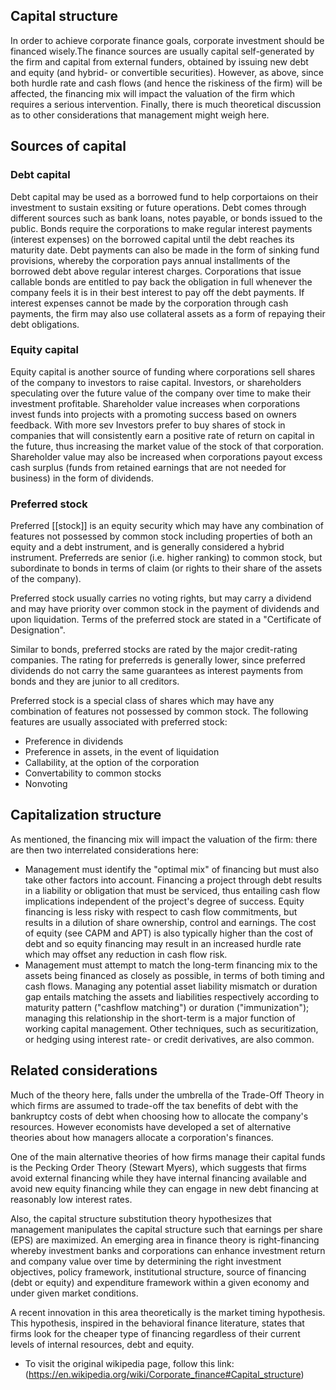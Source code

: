 ## Capital structure

In order to achieve corporate finance goals, corporate investment should be financed wisely.The finance sources are usually capital self-generated by the firm and capital from external funders, obtained by issuing new debt and equity (and hybrid- or convertible securities). However, as above, since both hurdle rate and cash flows (and hence the riskiness of the firm) will be affected, the financing mix will impact the valuation of the firm which requires a serious intervention. Finally, there is much theoretical discussion as to other considerations that management might weigh here.

## Sources of capital
### Debt capital
Debt capital may be used as a borrowed fund to help corportaions on their investment to sustain exsiting or future operations. Debt comes through different sources such as bank loans, notes payable, or bonds issued to the public. Bonds require the corporations to make regular interest payments (interest expenses) on the borrowed capital until the debt reaches its maturity date. Debt payments can also be made in the form of sinking fund provisions, whereby the corporation pays annual installments of the borrowed debt above regular interest charges. Corporations that issue callable bonds are entitled to pay back the obligation in full whenever the company feels it is in their best interest to pay off the debt payments. If interest expenses cannot be made by the corporation through cash payments, the firm may also use collateral assets as a form of repaying their debt obligations.

### Equity capital
Equity capital is another source of funding where corporations sell shares of the company to investors to raise capital. Investors, or shareholders speculating over the future value of the company over time to make their investment profitable. Shareholder value increases when corporations invest funds into projects with a promoting success based on owners feedback. With more sev Investors prefer to buy shares of stock in companies that will consistently earn a positive rate of return on capital in the future, thus increasing the market value of the stock of that corporation. Shareholder value may also be increased when corporations payout excess cash surplus (funds from retained earnings that are not needed for business) in the form of dividends.

### Preferred stock
Preferred [[stock]] is an equity security which may have any combination of features not possessed by common stock including properties of both an equity and a debt instrument, and is generally considered a hybrid instrument. Preferreds are senior (i.e. higher ranking) to common stock, but subordinate to bonds in terms of claim (or rights to their share of the assets of the company).

Preferred stock usually carries no voting rights, but may carry a dividend and may have priority over common stock in the payment of dividends and upon liquidation. Terms of the preferred stock are stated in a "Certificate of Designation".

Similar to bonds, preferred stocks are rated by the major credit-rating companies. The rating for preferreds is generally lower, since preferred dividends do not carry the same guarantees as interest payments from bonds and they are junior to all creditors.

Preferred stock is a special class of shares which may have any combination of features not possessed by common stock. The following features are usually associated with preferred stock:
- Preference in dividends 
- Preference in assets, in the event of liquidation 
- Callability, at the option of the corporation
- Convertability to common stocks
- Nonvoting   

## Capitalization structure
As mentioned, the financing mix will impact the valuation of the firm: there are then two interrelated considerations here:

- Management must identify the "optimal mix" of financing but must also take other factors into account. Financing a project through debt results in a liability or obligation that must be serviced, thus entailing cash flow implications independent of the project's degree of success. Equity financing is less risky with respect to cash flow commitments, but results in a dilution of share ownership, control and earnings. The cost of equity (see CAPM and APT) is also typically higher than the cost of debt and so equity financing may result in an increased hurdle rate which may offset any reduction in cash flow risk.
- Management must attempt to match the long-term financing mix to the assets being financed as closely as possible, in terms of both timing and cash flows. Managing any potential asset liability mismatch or duration gap entails matching the assets and liabilities respectively according to maturity pattern ("cashflow matching") or duration ("immunization"); managing this relationship in the short-term is a major function of working capital management. Other techniques, such as securitization, or hedging using interest rate- or credit derivatives, are also common.

## Related considerations
Much of the theory here, falls under the umbrella of the Trade-Off Theory in which firms are assumed to trade-off the tax benefits of debt with the bankruptcy costs of debt when choosing how to allocate the company's resources. However economists have developed a set of alternative theories about how managers allocate a corporation's finances.

One of the main alternative theories of how firms manage their capital funds is the Pecking Order Theory (Stewart Myers), which suggests that firms avoid external financing while they have internal financing available and avoid new equity financing while they can engage in new debt financing at reasonably low interest rates.

Also, the capital structure substitution theory hypothesizes that management manipulates the capital structure such that earnings per share (EPS) are maximized. An emerging area in finance theory is right-financing whereby investment banks and corporations can enhance investment return and company value over time by determining the right investment objectives, policy framework, institutional structure, source of financing (debt or equity) and expenditure framework within a given economy and under given market conditions.

A recent innovation in this area theoretically is the market timing hypothesis. This hypothesis, inspired in the behavioral finance literature, states that firms look for the cheaper type of financing regardless of their current levels of internal resources, debt and equity.

- To visit the original wikipedia page, follow this link: (https://en.wikipedia.org/wiki/Corporate_finance#Capital_structure)